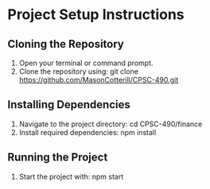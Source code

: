 # Project Setup Instructions

## Cloning the Repository
1. Open your terminal or command prompt.
2. Clone the repository using: git clone https://github.com/MasonCotterill/CPSC-490.git


## Installing Dependencies
1. Navigate to the project directory: cd CPSC-490/finance
2. Install required dependencies: npm install

## Running the Project
1. Start the project with: npm start


